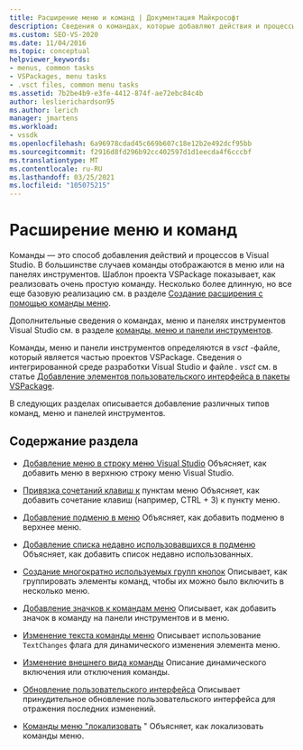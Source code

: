 ```yaml
---
title: Расширение меню и команд | Документация Майкрософт
description: Сведения о командах, которые добавляют действия и процессы в Visual Studio. Шаблон проекта VSPackage показывает, как реализовать очень простую команду.
ms.custom: SEO-VS-2020
ms.date: 11/04/2016
ms.topic: conceptual
helpviewer_keywords:
- menus, common tasks
- VSPackages, menu tasks
- .vsct files, common menu tasks
ms.assetid: 7b2be4b9-e3fe-4412-874f-ae72ebc84c4b
author: leslierichardson95
ms.author: lerich
manager: jmartens
ms.workload:
- vssdk
ms.openlocfilehash: 6a96978cdad45c669b607c18e12b2e492dcf95bb
ms.sourcegitcommit: f2916d8fd296b92cc402597d1d1eecda4f6cccbf
ms.translationtype: MT
ms.contentlocale: ru-RU
ms.lasthandoff: 03/25/2021
ms.locfileid: "105075215"
---
```

# <a name="extend-menus-and-commands"></a>Расширение меню и команд
Команды — это способ добавления действий и процессов в Visual Studio. В большинстве случаев команды отображаются в меню или на панелях инструментов. Шаблон проекта VSPackage показывает, как реализовать очень простую команду. Несколько более длинную, но все еще базовую реализацию см. в разделе [Создание расширения с помощью команды меню](../extensibility/creating-an-extension-with-a-menu-command.md).

 Дополнительные сведения о командах, меню и панелях инструментов Visual Studio см. в разделе [команды, меню и панели инструментов](../extensibility/internals/commands-menus-and-toolbars.md).

 Команды, меню и панели инструментов определяются в *vsct* -файле, который является частью проектов VSPackage. Сведения о интегрированной среде разработки Visual Studio и файле *. vsct* см. в статье [Добавление элементов пользовательского интерфейса в пакеты VSPackage](../extensibility/internals/how-vspackages-add-user-interface-elements.md).

 В следующих разделах описывается добавление различных типов команд, меню и панелей инструментов.

## <a name="in-this-section"></a>Содержание раздела
- [Добавление меню в строку меню Visual Studio](../extensibility/adding-a-menu-to-the-visual-studio-menu-bar.md) Объясняет, как добавить меню в верхнюю строку меню Visual Studio.

- [Привязка сочетаний клавиш к](../extensibility/binding-keyboard-shortcuts-to-menu-items.md) пунктам меню Объясняет, как добавить сочетание клавиш (например, CTRL + 3) к пункту меню.

- [Добавление подменю в меню](../extensibility/adding-a-submenu-to-a-menu.md) Объясняет, как добавить подменю в верхнее меню.

- [Добавление списка недавно использовавшихся в подменю](../extensibility/adding-a-most-recently-used-list-to-a-submenu.md) Объясняет, как добавить список недавно использованных.

- [Создание многократно используемых групп кнопок](../extensibility/creating-reusable-groups-of-buttons.md) Описывает, как группировать элементы команд, чтобы их можно было включить в несколько меню.

- [Добавление значков к командам меню](../extensibility/adding-icons-to-menu-commands.md) Описывает, как добавить значок в команду на панели инструментов и в меню.

- [Изменение текста команды меню](../extensibility/changing-the-text-of-a-menu-command.md) Описывает использование `TextChanges` флага для динамического изменения элемента меню.

- [Изменение внешнего вида команды](../extensibility/changing-the-appearance-of-a-command.md) Описание динамического включения или отключения команды.

- [Обновление пользовательского интерфейса](../extensibility/updating-the-user-interface.md) Описывает принудительное обновление пользовательского интерфейса для отражения последних изменений.

- [Команды меню "локализовать](../extensibility/localizing-menu-commands.md) " Объясняет, как локализовать команды меню.
